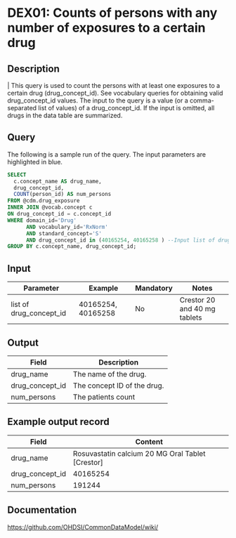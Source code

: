 <!---
Group:drug exposure
Name:DEX01 Counts of persons with any number of exposures to a certain drug
Author:Patrick Ryan
CDM Version: 5.3
-->

# DEX01: Counts of persons with any number of exposures to a certain drug

## Description
| This query is used to count the persons with at least one exposures to a certain drug (drug_concept_id).  See  vocabulary queries for obtaining valid drug_concept_id values. The input to the query is a value (or a comma-separated list of values) of a drug_concept_id. If the input is omitted, all drugs in the data table are summarized.

## Query
The following is a sample run of the query. The input parameters are highlighted in  blue.  

```sql
SELECT 
  c.concept_name AS drug_name, 
  drug_concept_id, 
  COUNT(person_id) AS num_persons 
FROM @cdm.drug_exposure 
INNER JOIN @vocab.concept c
ON drug_concept_id = c.concept_id
WHERE domain_id='Drug' 
      AND vocabulary_id='RxNorm' 
      AND standard_concept='S'
      AND drug_concept_id in (40165254, 40165258 ) --Input list of drug concept_id
GROUP BY c.concept_name, drug_concept_id;
```

## Input

|  Parameter |  Example |  Mandatory |  Notes |
| --- | --- | --- | --- |
| list of drug_concept_id | 40165254, 40165258 | No | Crestor 20 and 40 mg tablets |

## Output

|  Field |  Description |
| --- | --- |
| drug_name | The name of the drug. |
| drug_concept_id | The concept ID of the drug.  |
| num_persons | The patients count |

## Example output record

|  Field |  Content |
| --- | --- |
| drug_name |  Rosuvastatin calcium 20 MG Oral Tablet [Crestor] |
| drug_concept_id |  40165254 |
| num_persons |  191244 |

## Documentation
https://github.com/OHDSI/CommonDataModel/wiki/
